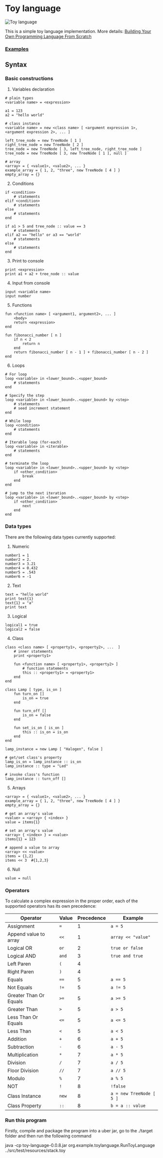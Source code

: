 # Toy language

![Toy language](asset/language-schema.png)

This is a simple toy language implementation. More details: [Building Your Own Programming Language From Scratch](https://hackernoon.com/building-your-own-programming-language-from-scratch)

### [Examples](src/test/resources)

## Syntax

### Basic constructions
1. Variables declaration
```
# plain types
<variable name> = <expression>

a1 = 123
a2 = "hello world"

# class instance
<variable name> = new <class name> [ <argument expression 1>, <argument expression 2>, ... ]

left_tree_node = new TreeNode [ 1 ]
right_tree_node = new TreeNode [ 2 ]
tree_node = new TreeNode [ 3, left_tree_node, right_tree_node ]
tree_node = new TreeNode [ 3, new TreeNode [ 1 ], null ]

# array
<array> = { <value1>, <value2>, ... }
example_array = { 1, 2, "three", new TreeNode [ 4 ] }
empty_array = {}
```

2. Conditions
```
if <condition>
    # statements
elif <condition>
    # statements
else
    # statements
end

if a1 > 5 and tree_node :: value == 3
    # statements
elif a2 == "hello" or a3 == "world"
    # statements
else
    # statements
end  
```

3. Print to console
```
print <expression>
print a1 + a2 + tree_node :: value
```

4. Input from console
```
input <variable name>
input number
```

5. Functions
```
fun <function name> [ <argument1, argument2>, ... ]
    <body>
    return <expression>
end

fun fibonacci_number [ n ]
    if n < 2
        return n
    end
    return fibonacci_number [ n - 1 ] + fibonacci_number [ n - 2 ]
end
```

6. Loops
```
# For loop
loop <variable> in <lower_bound>..<upper_bound>
    # statements
end

# Specify the step
loop <variable> in <lower_bound>..<upper_bound> by <step>
    # statements
    # seed increment statement
end

# While loop
loop <condition>
    # statements
end

# Iterable loop (for-each)
loop <variable> in <iterable>
    # statements
end

# terminate the loop
loop <variable> in <lower_bound>..<upper_bound> by <step>
    if <other_condition>
        break
    end
end

# jump to the next iteration
loop <variable> in <lower_bound>..<upper_bound> by <step>
    if <other_condition>
        next
    end
end
```

### Data types
There are the following data types currently supported:
1. Numeric
```
number1 = 1
number2 = 2.
number3 = 3.21
number4 = 0.432
number5 = .543
number6 = -1
```

2. Text
```
text = "hello world"
print text{1}
text{1} = "a"
print text
```

3. Logical
```
logical1 = true
logical2 = false
```

4. Class
```
class <class name> [ <property1>, <property2>, ...  ]
    # inner statements
    print <property1>
    
    fun <function name> [ <property1>, <property2> ]
        # function statements
        this :: <property1> = <property1>
    end
end

class Lamp [ type, is_on ]
    fun turn_on []
        is_on = true
    end

    fun turn_off []
        is_on = false
    end

    fun set_is_on [ is_on ]
        this :: is_on = is_on
    end
end

lamp_instance = new Lamp [ "Halogen", false ]

# get/set class's property
lamp_is_on = lamp_instance :: is_on
lamp_instance :: type = "Led"

# invoke class's function
lamp_instance :: turn_off []
```

5. Arrays
```
<array> = { <value1>, <value2>, ... }
example_array = { 1, 2, "three", new TreeNode [ 4 ] }
empty_array = {}

# get an array's value
<value> = <array> { <index> }
value = items{1}

# set an array's value
<array> { <index> } = <value>
items{1} = 123

# append a value to array
<array> << <value>
items = {1,2}
items << 3  #{1,2,3}
```

6. Null
```
value = null
```

### Operators
To calculate a complex expression in the proper order, each of the supported operators has its own precedence:

| Operator               | Value     | Precedence | Example                      |
|------------------------|-----------|------------|------------------------------|
| Assignment             | ```=```   | 1          | ```a = 5```                  |
| Append value to array  | ```<<```  | 1          | ```array << "value"```       |
| Logical OR             | ```or```  | 2          | ```true or false```          |
| Logical AND            | ```and``` | 3          | ```true and true```          |
| Left Paren             | ```(```   | 4          |                              |
| Right Paren            | ```)```   | 4          |                              |
| Equals                 | ```==```  | 5          | ```a == 5```                 |
| Not Equals             | ```!=```  | 5          | ```a != 5```                 |
| Greater Than Or Equals | ```>=```  | 5          | ```a >= 5```                 |
| Greater Than           | ```>```   | 5          | ```a > 5```                  |
| Less Than Or Equals    | ```<=```  | 5          | ```a <= 5```                 |
| Less Than              | ```<```   | 5          | ```a < 5```                  |
| Addition               | ```+```   | 6          | ```a + 5```                  |
| Subtraction            | ```-```   | 6          | ```a - 5```                  |
| Multiplication         | ```*```   | 7          | ```a * 5```                  |
| Division               | ```/```   | 7          | ```a / 5```                  |
| Floor Division         | ```//```  | 7          | ```a // 5```                 |
| Modulo                 | ```%```   | 7          | ```a % 5```                  |
| NOT                    | ```!```   | 8          | ```!false```                 |
| Class Instance         | ```new``` | 8          | ```a = new TreeNode [ 5 ]``` |
| Class Property         | ```::```  | 8          | ```b = a :: value```         |


### Run this program
Firstly, compile and package the program into a uber jar, go to the ./target folder and then run the following command

java -cp toy-language-0.0.8.jar org.example.toylanguage.RunToyLanguage ../src/test/resources/stack.toy

